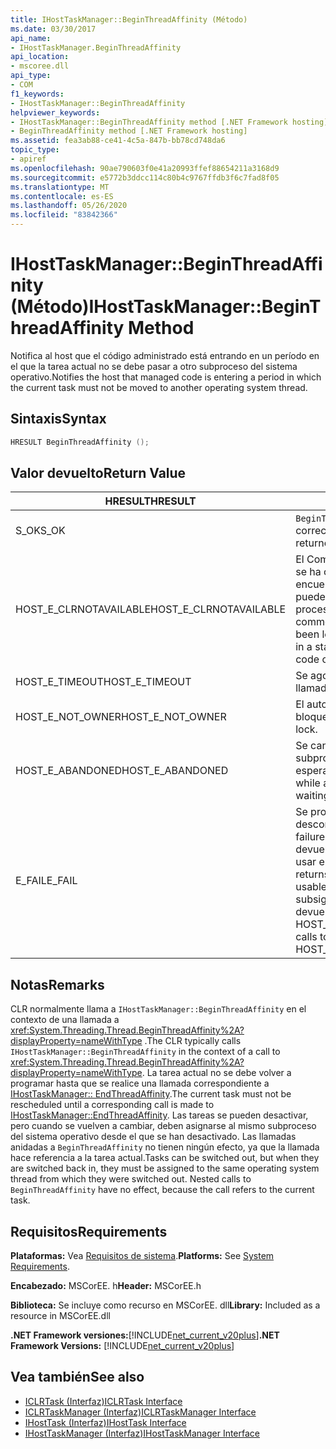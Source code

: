 ```yaml
---
title: IHostTaskManager::BeginThreadAffinity (Método)
ms.date: 03/30/2017
api_name:
- IHostTaskManager.BeginThreadAffinity
api_location:
- mscoree.dll
api_type:
- COM
f1_keywords:
- IHostTaskManager::BeginThreadAffinity
helpviewer_keywords:
- IHostTaskManager::BeginThreadAffinity method [.NET Framework hosting]
- BeginThreadAffinity method [.NET Framework hosting]
ms.assetid: fea3ab88-ce41-4c5a-847b-bb78cd748da6
topic_type:
- apiref
ms.openlocfilehash: 90ae790603f0e41a20993ffef88654211a3168d9
ms.sourcegitcommit: e5772b3ddcc114c80b4c9767ffdb3f6c7fad8f05
ms.translationtype: MT
ms.contentlocale: es-ES
ms.lasthandoff: 05/26/2020
ms.locfileid: "83842366"
---
```

# <a name="ihosttaskmanagerbeginthreadaffinity-method"></a><span data-ttu-id="04233-102">IHostTaskManager::BeginThreadAffinity (Método)</span><span class="sxs-lookup"><span data-stu-id="04233-102">IHostTaskManager::BeginThreadAffinity Method</span></span>
<span data-ttu-id="04233-103">Notifica al host que el código administrado está entrando en un período en el que la tarea actual no se debe pasar a otro subproceso del sistema operativo.</span><span class="sxs-lookup"><span data-stu-id="04233-103">Notifies the host that managed code is entering a period in which the current task must not be moved to another operating system thread.</span></span>  
  
## <a name="syntax"></a><span data-ttu-id="04233-104">Sintaxis</span><span class="sxs-lookup"><span data-stu-id="04233-104">Syntax</span></span>  
  
```cpp  
HRESULT BeginThreadAffinity ();  
```  
  
## <a name="return-value"></a><span data-ttu-id="04233-105">Valor devuelto</span><span class="sxs-lookup"><span data-stu-id="04233-105">Return Value</span></span>  
  
|<span data-ttu-id="04233-106">HRESULT</span><span class="sxs-lookup"><span data-stu-id="04233-106">HRESULT</span></span>|<span data-ttu-id="04233-107">Descripción</span><span class="sxs-lookup"><span data-stu-id="04233-107">Description</span></span>|  
|-------------|-----------------|  
|<span data-ttu-id="04233-108">S_OK</span><span class="sxs-lookup"><span data-stu-id="04233-108">S_OK</span></span>|<span data-ttu-id="04233-109">`BeginThreadAffinity`se devolvió correctamente.</span><span class="sxs-lookup"><span data-stu-id="04233-109">`BeginThreadAffinity` returned successfully.</span></span>|  
|<span data-ttu-id="04233-110">HOST_E_CLRNOTAVAILABLE</span><span class="sxs-lookup"><span data-stu-id="04233-110">HOST_E_CLRNOTAVAILABLE</span></span>|<span data-ttu-id="04233-111">El Common Language Runtime (CLR) no se ha cargado en un proceso o el CLR se encuentra en un estado en el que no puede ejecutar código administrado ni procesar la llamada correctamente.</span><span class="sxs-lookup"><span data-stu-id="04233-111">The common language runtime (CLR) has not been loaded into a process, or the CLR is in a state in which it cannot run managed code or process the call successfully.</span></span>|  
|<span data-ttu-id="04233-112">HOST_E_TIMEOUT</span><span class="sxs-lookup"><span data-stu-id="04233-112">HOST_E_TIMEOUT</span></span>|<span data-ttu-id="04233-113">Se agotó el tiempo de espera de la llamada.</span><span class="sxs-lookup"><span data-stu-id="04233-113">The call timed out.</span></span>|  
|<span data-ttu-id="04233-114">HOST_E_NOT_OWNER</span><span class="sxs-lookup"><span data-stu-id="04233-114">HOST_E_NOT_OWNER</span></span>|<span data-ttu-id="04233-115">El autor de la llamada no posee el bloqueo.</span><span class="sxs-lookup"><span data-stu-id="04233-115">The caller does not own the lock.</span></span>|  
|<span data-ttu-id="04233-116">HOST_E_ABANDONED</span><span class="sxs-lookup"><span data-stu-id="04233-116">HOST_E_ABANDONED</span></span>|<span data-ttu-id="04233-117">Se canceló un evento mientras un subproceso o fibra bloqueados estaba esperando en él.</span><span class="sxs-lookup"><span data-stu-id="04233-117">An event was canceled while a blocked thread or fiber was waiting on it.</span></span>|  
|<span data-ttu-id="04233-118">E_FAIL</span><span class="sxs-lookup"><span data-stu-id="04233-118">E_FAIL</span></span>|<span data-ttu-id="04233-119">Se produjo un error grave desconocido.</span><span class="sxs-lookup"><span data-stu-id="04233-119">An unknown catastrophic failure occurred.</span></span> <span data-ttu-id="04233-120">Cuando un método devuelve E_FAIL, CLR ya no se puede usar en el proceso.</span><span class="sxs-lookup"><span data-stu-id="04233-120">When a method returns E_FAIL, the CLR is no longer usable within the process.</span></span> <span data-ttu-id="04233-121">Las llamadas subsiguientes a métodos de hospedaje devuelven HOST_E_CLRNOTAVAILABLE.</span><span class="sxs-lookup"><span data-stu-id="04233-121">Subsequent calls to hosting methods return HOST_E_CLRNOTAVAILABLE.</span></span>|  
  
## <a name="remarks"></a><span data-ttu-id="04233-122">Notas</span><span class="sxs-lookup"><span data-stu-id="04233-122">Remarks</span></span>  
 <span data-ttu-id="04233-123">CLR normalmente llama a `IHostTaskManager::BeginThreadAffinity` en el contexto de una llamada a <xref:System.Threading.Thread.BeginThreadAffinity%2A?displayProperty=nameWithType> .</span><span class="sxs-lookup"><span data-stu-id="04233-123">The CLR typically calls `IHostTaskManager::BeginThreadAffinity` in the context of a call to <xref:System.Threading.Thread.BeginThreadAffinity%2A?displayProperty=nameWithType>.</span></span> <span data-ttu-id="04233-124">La tarea actual no se debe volver a programar hasta que se realice una llamada correspondiente a [IHostTaskManager:: EndThreadAffinity](ihosttaskmanager-endthreadaffinity-method.md).</span><span class="sxs-lookup"><span data-stu-id="04233-124">The current task must not be rescheduled until a corresponding call is made to [IHostTaskManager::EndThreadAffinity](ihosttaskmanager-endthreadaffinity-method.md).</span></span> <span data-ttu-id="04233-125">Las tareas se pueden desactivar, pero cuando se vuelven a cambiar, deben asignarse al mismo subproceso del sistema operativo desde el que se han desactivado. Las llamadas anidadas a `BeginThreadAffinity` no tienen ningún efecto, ya que la llamada hace referencia a la tarea actual.</span><span class="sxs-lookup"><span data-stu-id="04233-125">Tasks can be switched out, but when they are switched back in, they must be assigned to the same operating system thread from which they were switched out. Nested calls to `BeginThreadAffinity` have no effect, because the call refers to the current task.</span></span>  
  
## <a name="requirements"></a><span data-ttu-id="04233-126">Requisitos</span><span class="sxs-lookup"><span data-stu-id="04233-126">Requirements</span></span>  
 <span data-ttu-id="04233-127">**Plataformas:** Vea [Requisitos de sistema](../../get-started/system-requirements.md).</span><span class="sxs-lookup"><span data-stu-id="04233-127">**Platforms:** See [System Requirements](../../get-started/system-requirements.md).</span></span>  
  
 <span data-ttu-id="04233-128">**Encabezado:** MSCorEE. h</span><span class="sxs-lookup"><span data-stu-id="04233-128">**Header:** MSCorEE.h</span></span>  
  
 <span data-ttu-id="04233-129">**Biblioteca:** Se incluye como recurso en MSCorEE. dll</span><span class="sxs-lookup"><span data-stu-id="04233-129">**Library:** Included as a resource in MSCorEE.dll</span></span>  
  
 <span data-ttu-id="04233-130">**.NET Framework versiones:**[!INCLUDE[net_current_v20plus](../../../../includes/net-current-v20plus-md.md)]</span><span class="sxs-lookup"><span data-stu-id="04233-130">**.NET Framework Versions:** [!INCLUDE[net_current_v20plus](../../../../includes/net-current-v20plus-md.md)]</span></span>  
  
## <a name="see-also"></a><span data-ttu-id="04233-131">Vea también</span><span class="sxs-lookup"><span data-stu-id="04233-131">See also</span></span>

- [<span data-ttu-id="04233-132">ICLRTask (Interfaz)</span><span class="sxs-lookup"><span data-stu-id="04233-132">ICLRTask Interface</span></span>](iclrtask-interface.md)
- [<span data-ttu-id="04233-133">ICLRTaskManager (Interfaz)</span><span class="sxs-lookup"><span data-stu-id="04233-133">ICLRTaskManager Interface</span></span>](iclrtaskmanager-interface.md)
- [<span data-ttu-id="04233-134">IHostTask (Interfaz)</span><span class="sxs-lookup"><span data-stu-id="04233-134">IHostTask Interface</span></span>](ihosttask-interface.md)
- [<span data-ttu-id="04233-135">IHostTaskManager (Interfaz)</span><span class="sxs-lookup"><span data-stu-id="04233-135">IHostTaskManager Interface</span></span>](ihosttaskmanager-interface.md)
